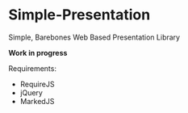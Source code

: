 # Simple-Presentation
Simple, Barebones Web Based Presentation Library

**Work in progress**

Requirements:

* RequireJS
* jQuery
* MarkedJS

